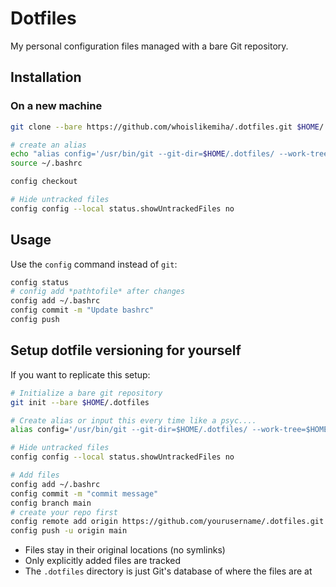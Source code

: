 # Dotfiles

My personal configuration files managed with a bare Git repository.

## Installation

### On a new machine
```bash
git clone --bare https://github.com/whoislikemiha/.dotfiles.git $HOME/.dotfiles

# create an alias
echo "alias config='/usr/bin/git --git-dir=$HOME/.dotfiles/ --work-tree=$HOME'" >> ~/.bashrc
source ~/.bashrc

config checkout

# Hide untracked files
config config --local status.showUntrackedFiles no
```

## Usage

Use the `config` command instead of `git`:
```bash
config status
# config add *pathtofile* after changes
config add ~/.bashrc
config commit -m "Update bashrc"
config push
```


## Setup dotfile versioning for yourself

If you want to replicate this setup:
```bash
# Initialize a bare git repository
git init --bare $HOME/.dotfiles

# Create alias or input this every time like a psyc.... 
alias config='/usr/bin/git --git-dir=$HOME/.dotfiles/ --work-tree=$HOME'

# Hide untracked files
config config --local status.showUntrackedFiles no

# Add files
config add ~/.bashrc
config commit -m "commit message"
config branch main
# create your repo first
config remote add origin https://github.com/yourusername/.dotfiles.git
config push -u origin main
```


- Files stay in their original locations (no symlinks)
- Only explicitly added files are tracked
- The `.dotfiles` directory is just Git's database of where the files are at
